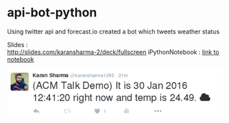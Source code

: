 # api-bot-python
Using twitter api and forecast.io created a bot which tweets weather status

Slides :  
http://slides.com/karansharma-2/deck/fullscreen
iPythonNotebook : 
[link to notebook](tweepydemo.ipynb)

![demo](demo.png "Demo")


